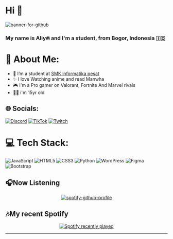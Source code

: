 
<h1>Hi 👋</h1> 

![banner-for-github](https://github.com/user-attachments/assets/8ffc0597-bff8-4f0e-bb03-08b382425d84)


<h3>My name is Aliy🔥
and I'm a student, from Bogor, Indonesia 🇮🇩</h3>


# 💫 About Me:

- 🏫 I’m a student at [SMK informatika pesat](https://smkpesat.sch.id/)
- ✨ I love Watching anime and read Manwha
- 🎮 I'm a Pro gamer on Valorant, Fortnite And Marvel rivals
- 🧑‍💻 i'm 15yr old

## 🌐 Socials:
[![Discord](https://img.shields.io/badge/Discord-%237289DA.svg?logo=discord&logoColor=white)](https://discord.gg/https://discordapp.com/users/690856519989985320) [![TikTok](https://img.shields.io/badge/TikTok-%23000000.svg?logo=TikTok&logoColor=white)](https://tiktok.com/@liyy356) [![Twitch](https://img.shields.io/badge/Twitch-%239146FF.svg?logo=Twitch&logoColor=white)](https://twitch.tv/liyy13) 



# 💻 Tech Stack:
![JavaScript](https://img.shields.io/badge/javascript-%23323330.svg?style=for-the-badge&logo=javascript&logoColor=%23F7DF1E) ![HTML5](https://img.shields.io/badge/html5-%23E34F26.svg?style=for-the-badge&logo=html5&logoColor=white) ![CSS3](https://img.shields.io/badge/css3-%231572B6.svg?style=for-the-badge&logo=css3&logoColor=white) ![Python](https://img.shields.io/badge/python-3670A0?style=for-the-badge&logo=python&logoColor=ffdd54) ![WordPress](https://img.shields.io/badge/WordPress-%23117AC9.svg?style=for-the-badge&logo=WordPress&logoColor=white) ![Figma](https://img.shields.io/badge/figma-%23F24E1E.svg?style=for-the-badge&logo=figma&logoColor=white) ![Bootstrap](https://img.shields.io/badge/bootstrap-%238511FA.svg?style=for-the-badge&logo=bootstrap&logoColor=white)

## 🎧Now Listening
<div align="center">
  
[![spotify-github-profile](https://spotify-github-profile.kittinanx.com/api/view?uid=31zbqjirbkysgk7zmxiuglrxbg6i&cover_image=true&theme=default&show_offline=false&background_color=212121&interchange=false&bar_color=ffffff)](https://github.com/kittinan/spotify-github-profile)

</div>


## 🎶My recent Spotify

<div align="center">

[![Spotify recently played](https://spotify-recently-played-readme.vercel.app/api?user=31zbqjirbkysgk7zmxiuglrxbg6i)](https://open.spotify.com/user/31zbqjirbkysgk7zmxiuglrxbg6i)

</div>




---





